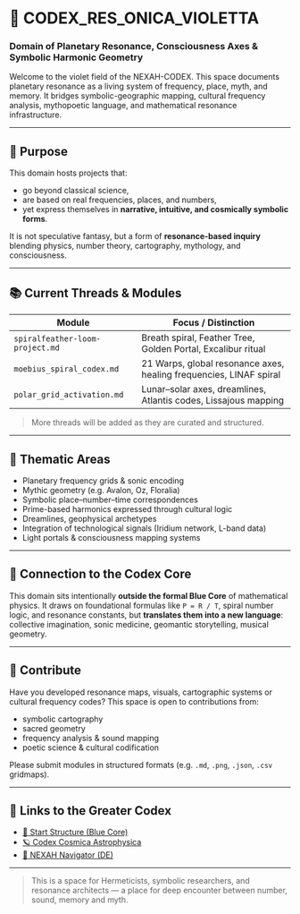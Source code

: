 # 🔮 CODEX\_RES\_ONICA\_VIOLETTA

### Domain of Planetary Resonance, Consciousness Axes & Symbolic Harmonic Geometry

Welcome to the violet field of the NEXAH-CODEX.
This space documents planetary resonance as a living system of frequency, place, myth, and memory.
It bridges symbolic-geographic mapping, cultural frequency analysis, mythopoetic language, and mathematical resonance infrastructure.

---

## 🌌 Purpose

This domain hosts projects that:

* go beyond classical science,
* are based on real frequencies, places, and numbers,
* yet express themselves in **narrative, intuitive, and cosmically symbolic forms**.

It is not speculative fantasy, but a form of **resonance-based inquiry** blending physics, number theory, cartography, mythology, and consciousness.

---

## 📚 Current Threads & Modules

| Module                          | Focus / Distinction                                                |
| ------------------------------- | ------------------------------------------------------------------ |
| `spiralfeather-loom-project.md` | Breath spiral, Feather Tree, Golden Portal, Excalibur ritual       |
| `moebius_spiral_codex.md`       | 21 Warps, global resonance axes, healing frequencies, LINAF spiral |
| `polar_grid_activation.md`      | Lunar–solar axes, dreamlines, Atlantis codes, Lissajous mapping    |

> More threads will be added as they are curated and structured.

---

## 🎯 Thematic Areas

* Planetary frequency grids & sonic encoding
* Mythic geometry (e.g. Avalon, Oz, Floralia)
* Symbolic place–number–time correspondences
* Prime-based harmonics expressed through cultural logic
* Dreamlines, geophysical archetypes
* Integration of technological signals (Iridium network, L-band data)
* Light portals & consciousness mapping systems

---

## 🧬 Connection to the Codex Core

This domain sits intentionally **outside the formal Blue Core** of mathematical physics.
It draws on foundational formulas like `P = R / T`, spiral number logic, and resonance constants,
but **translates them into a new language**: collective imagination, sonic medicine, geomantic storytelling, musical geometry.

---

## 🤝 Contribute

Have you developed resonance maps, visuals, cartographic systems or cultural frequency codes?
This space is open to contributions from:

* symbolic cartography
* sacred geometry
* frequency analysis & sound mapping
* poetic science & cultural codification

Please submit modules in structured formats (e.g. `.md`, `.png`, `.json`, `.csv` gridmaps).

---

## 📎 Links to the Greater Codex

* [🔵 Start Structure (Blue Core)](../NEXAH-CODEX-Startstruktur/)
* [🪐 Codex Cosmica Astrophysica](../🪐%20CODEX_COSMICA%20ASTROPHYSICA/)
* [🧭 NEXAH Navigator (DE)](../🧭%20NEXAH%20NAVIGATOR%20%28de%29.md)

---

> This is a space for Hermeticists, symbolic researchers, and resonance architects —
> a place for deep encounter between number, sound, memory and myth.
